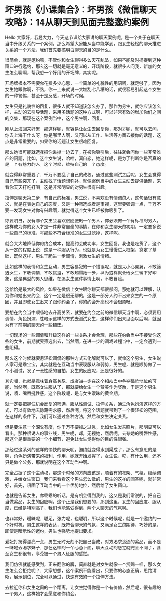 # 坏男孩《小课集合》：坏男孩《微信聊天攻略》：14从聊天到见面完整邀约案例

Hello 大家好，我是大力，今天这节课给大家讲的聊天案例呢，是一个关于在聊天当中升级关系的一个案例，那么希望大家能从当中能学到，跟女生轻松的聊天推进关系的一个方法，我们首先要搞明白聊天的目的是什么。

很简单，就是邀约嘛，不管你和女生聊得多么天花乱坠，如果不能及时捕捉到这种窗口进行邀约，那么这一切就是毫无意义的，开场阶段，就很多人问我，新加的女生怎么聊啊，帮我想一个好用的开场牌，其实呢。

开场牌根本不需要你花费多少心思，一个简单的礼貌性的用语啊，就足够了，因为女生她跟你啊，不熟，你一上来就说一大堆乱七八糟的话，就很容易引起这个女生的一种警惕，甚至于是反感，开场的时候。

女生只是礼貌性的回复，很多人就不知道该怎么办了，那作为男生，就你应该怎么样，主动的去引导话题，采用多话题的这种方式啊，可以非常有效的增加你们之间的交集，那现在这个案例当中，这个男生啊，回复。

刚从上海回来好累，那这样呢，就容易让女生去回复你，那对方呢，就可以去问，你去上海干什么呀，你是哪里人啊，又可以从工作、生活等方面去接你的话题，这点是非常重要的，如果你的话题让女生很难回复。

那么她很可能就选择把你丢掉一边去了，在被你吸引后，往往就会问你一些非常难产的问题，比如，这个女生说，哈哈，真自恋，她这样呢，是为了判断你是否真的是一个有魅力的人，这个时候，维持自己的一个态度。

就变得非常重要了，千万不要乱了自己的政权，通过这些测试之后呢，女生会觉得自己有些突兀了，主动找了话题想弥补，就像案例当中的女生主动去提供话题，来看你天天打吃打喝，这是非常明显的对男生很有兴趣。

拉伸是聊天第二步，有自己的标准，男生说，不喜欢没有情调的人，这句话很有意义，就是在表达自己的态度，又是一种筛选或者是审视，这里要强调一点，千万不要一发现女生对你有兴趣啊，就觉得这个女生已经被你吸引了。

你要明白，没有哪个女生会喜欢很随便的一个男人，你必须做一个有标准的男人，这样成为你的女人才是一件非常自豪的事情，在你和女生聊天的初期，一定要多说一些自己的标准，将那些不符合标准的女生过滤掉，这样呢。

就会大大地降低你的约会成本，提高约会成功率，女生回复，我也是吃货了，这个从一定的程度上说，这是一种服从行为，也就是为女生慢慢进入框架，奠定了基础，既然这样，男生干脆进一步调情，刺激女生的情绪。

比如这样的表情和女生互动，男生容易犯的一个错误呢，就是太小心翼翼，不敢筛选女生，不敢调情，不敢挑逗，不敢越雷驰一步，以为这样就会给女生留下好印象，这是典型的男人思维，在追女生这件事情上啊，不敢冒险。

这恰恰是最大的风险，如果在微信上女生跟你聊天都很郁闷，那她就可以理解，认为你和她出来约会，这个一定是很无聊的，这是一部分人约不出来女生的一个原因，并且即使女生出来了跟你约会了，你的约会升高也不会很顺畅。

要想在约会当中顺畅地去升高关系，就要在约会之前的微信聊天当中啊，必须要用调情、角色扮演、性暗示这样的方式去测试女生，这样你们出来见面以后啊，就因为有了前期的聊天的一些铺垫。

一切现场的一些调情和升级这样的一些关系才会合理，那些在约会当中不接受你这些的女生，前期就要筛选出去，当然啊，在进一步的调戏过程当中，一定会遇到一些阻碍。

那么这个时候就要用轻松调侃的那种方式去化解就可以了，就像这个男生，女生说人家可是乖宝宝，其实就是在互动当中表现服从和弱势，男生呢，就是顺势做了一个小测试，发了一张性感的自拍，女生的反应呢，还是很好的。

其实呢，也就是意味着身高关系，或者进一步在这个相处当中争夺强势地位的可能，当然啊，既然女生服从了，那就要给女生一个赞美作为奖励，于是这个男生说，嘖，嘴唇挺性感，这个阶段呢，是与女生暧昧的黄金期。

就一定要把握住机会反复的筛选，服从性测试、拉伸关系，通过角色扮演这样的方式，可以有效地去隐藏需求感，然后呢，将这个话题就带到了一个很轻松的范围，在这样的条件下，我们可以通过各种方法，然后和女生决定关系。

但是要注意一个深说有度，你千万不要操之过急，比如女生发来照片，那明显可以看出，那种很诱人的事业线，男生呢，却，无视她，然后呢，去夸她的嘴唇性感，那这个是很重要的一个小细节，避免让女生觉得你的目的性很强。

那经过这系列的这样的愉快的聊天呢，邀约就变得水到渠成了，那么有意思的是啊，角色扮演带来的福利、作用，她就开始发挥了，女生说，哎，有什么用，还不只是做个公务，那就说明在这个互动当中啊。

完全占据了这个主动权，那这个时候的方向应该是，顺着有的框架、气氛，继续调戏，并给女生窗口，我们来看看这个男生怎么做的，男生的这样的回答呢，就非常好，首先，巩固了互动当中的一个优势地位，然后给了女生窗口。

也就是告诉女生，你乖乖的听话，是有机会得到我的，这又是我们常说的，把自己当做奖品，女生的回应啊，这个正是我们想要的，那到这里，女生的回应度、服从度，已经是特别高了，我们也能感受得到，两个人聊天的气氛啊。

也非常好，暧昧呢，聪足，张力呢，也聪明，所以这个时候呢，就是一个邀约的一个好时机，男生这样的表达，既符合聊天的气氛，又满足女生的期待，巧妙的是，即使是暗示性的邀约，男生也强势地提出要求。

爱妃打扮得漂亮一点，男生无时无刻不把自己当成，对方渴求追逐的奖品，而不是一味地去渴求妹子，那在这样的一个心态下面，聊天互动的感觉就完全不同了，甚至女生都很有，享受被一个男人征服的感觉。

我们仿佛就能感受到，正来翻你的牌，简直就是对女生就像一个赏赐一样，那么女生怎么会拒绝呢？，大家想想，这个案例不能看出，只要你的心态正确，思路清晰，展示到位，完全可以通过，快速有效的一个拉伸方法。

去拉近你和女生之间的一个距离，让女生觉得你是一个有价值，然后呢，很有趣的一个男人，这样她才会愿意和你约会。